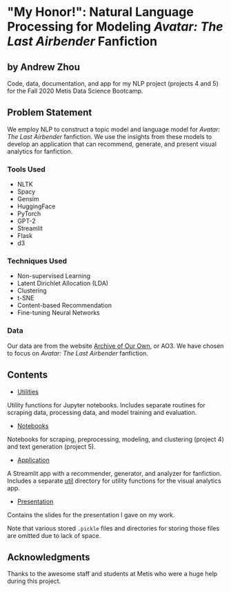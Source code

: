 # "My Honor!": Natural Language Processing for Modeling <em>Avatar: The Last Airbender</em> Fanfiction
## by Andrew Zhou

Code, data, documentation, and app for my NLP project (projects 4 and 5) for the Fall 2020 Metis Data Science Bootcamp.

## Problem Statement

We employ NLP to construct a topic model and language model for <em>Avatar: The Last Airbender</em> fanfiction. We use the insights from these models to develop an application that can recommend, generate, and present visual analytics for fanfiction.

### Tools Used

* NLTK
* Spacy
* Gensim
* HuggingFace
* PyTorch
* GPT-2
* Streamlit
* Flask
* d3

### Techniques Used

* Non-supervised Learning
* Latent Dirichlet Allocation (LDA)
* Clustering
* t-SNE
* Content-based Recommendation
* Fine-tuning Neural Networks

### Data

Our data are from the website [Archive of Our Own](http://archiveofourown.org), or AO3. We have chosen to focus on <em>Avatar: The Last Airbender</em> fanfiction.

## Contents

* [Utilities](util)

Utility functions for Jupyter notebooks. Includes separate routines for scraping data, processing data, and model training and evaluation.

* [Notebooks](notebooks)

Notebooks for scraping, preprocessing, modeling, and clustering (project 4) and text generation (project 5).

* [Application](app)

A Streamlit app with a recommender, generator, and analyzer for fanfiction. Includes a separate [util](app/util) directory for utility functions for the visual analytics app.

* [Presentation](presentation)

Contains the slides for the presentation I gave on my work.

Note that various stored ```.pickle``` files and directories for storing those files are omitted due to lack of space.

## Acknowledgments

Thanks to the awesome staff and students at Metis who were a huge help during this project.